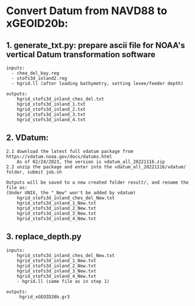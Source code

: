 # Convert Datum from NAVD88 to xGEOID20b:

## 1. generate_txt.py: prepare ascii file for NOAA's vertical Datum transformation software
    inputs:
      - chea_del_bay.reg 
      - stofs3d_inland2.reg 
      - hgrid.ll (after loading bathymetry, setting levee/feeder depth)

    outputs:
        hgrid_stofs3d_inland_ches_del.txt
        hgrid_stofs3d_inland_1.txt
        hgrid_stofs3d_inland_2.txt
        hgrid_stofs3d_inland_3.txt
        hgrid_stofs3d_inland_4.txt

## 2. VDatum:
    2.1 download the latest full vdatum package from https://vdatum.noaa.gov/docs/datums.html
        As of 02/24/2023, the version is vdatum_all_20221116.zip
    2.2 unzip the package and enter into the vdatum_all_20221116/vdatum/ folder, submit job.sh

    Outputs will be saved to a new created folder result/, and rename the file as:
    (Under UNIX, the "_New" won't be added by vdatum)
        hgrid_stofs3d_inland_ches_del_New.txt
        hgrid_stofs3d_inland_1_New.txt
        hgrid_stofs3d_inland_2_New.txt
        hgrid_stofs3d_inland_3_New.txt
        hgrid_stofs3d_inland_4_New.txt
    
## 3. replace_depth.py
    inputs:
        hgrid_stofs3d_inland_ches_del_New.txt
        hgrid_stofs3d_inland_1_New.txt
        hgrid_stofs3d_inland_2_New.txt
        hgrid_stofs3d_inland_3_New.txt
        hgrid_stofs3d_inland_4_New.txt
        - hgrid.ll (same file as in step 1)

    outputs:
         hgrid_xGEOID20b.gr3
